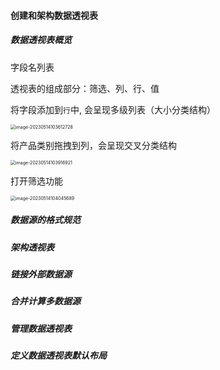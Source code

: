 #### 创建和架构数据透视表

##### 数据透视表概览

字段名列表

透视表的组成部分：筛选、列、行、值

将字段添加到`行`中, 会呈现多级列表（大小分类结构）

<img src="C:\Users\Sam\AppData\Roaming\Typora\typora-user-images\image-20230514103612728.png" alt="image-20230514103612728" style="zoom:50%;" />

将产品类别拖拽到列，会呈现交叉分类结构

<img src="C:\Users\Sam\AppData\Roaming\Typora\typora-user-images\image-20230514103916921.png" alt="image-20230514103916921" style="zoom:50%;" />

打开筛选功能

<img src="C:\Users\Sam\AppData\Roaming\Typora\typora-user-images\image-20230514104045689.png" alt="image-20230514104045689" style="zoom:50%;" />

##### 数据源的格式规范

##### 架构透视表

##### 链接外部数据源

##### 合并计算多数据源

##### 管理数据透视表

##### 定义数据透视表默认布局

